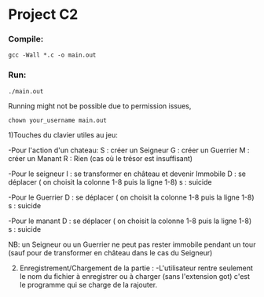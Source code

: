 # Project C2

### Compile: 

`gcc -Wall *.c -o main.out`

### Run:

`./main.out`

Running might not be possible due to permission issues, 

`chown your_username main.out`

1)Touches du clavier utiles au jeu:

-Pour l'action d'un chateau:
S : créer un Seigneur
G : créer un Guerrier
M : créer un Manant
R : Rien (cas où le trésor est insuffisant)

-Pour le seigneur
I : se transformer en château et devenir Immobile
D : se déplacer ( on choisit la colonne 1-8 puis la ligne 1-8)
s : suicide

-Pour le Guerrier
D : se déplacer ( on choisit la colonne 1-8 puis la ligne 1-8)
s : suicide

-Pour le manant
D : se déplacer ( on choisit la colonne 1-8 puis la ligne 1-8)
s : suicide

NB: un Seigneur ou un Guerrier ne peut pas rester immobile pendant un tour (sauf pour de transformer en château dans le cas du Seigneur)

2) Enregistrement/Chargement de la partie :
-L'utilisateur rentre seulement le nom du fichier à enregistrer ou à charger (sans l'extension got) c'est le programme qui se charge de la rajouter.

